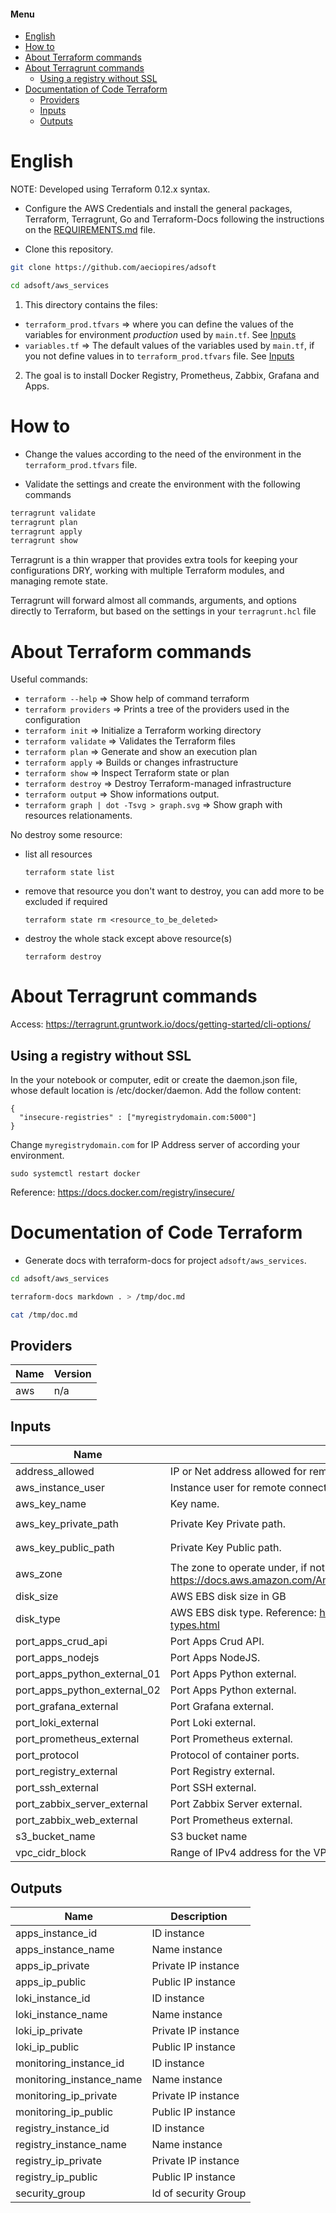 #### Menu

<!-- TOC -->

- [English](#english)
- [How to](#how-to)
- [About Terraform commands](#about-terraform-commands)
- [About Terragrunt commands](#about-terragrunt-commands)
  - [Using a registry without SSL](#using-a-registry-without-ssl)
- [Documentation of Code Terraform](#documentation-of-code-terraform)
  - [Providers](#providers)
  - [Inputs](#inputs)
  - [Outputs](#outputs)

<!-- /TOC -->

# English

NOTE: Developed using Terraform 0.12.x syntax.

* Configure the AWS Credentials and install the general packages, Terraform, Terragrunt, Go and Terraform-Docs following the instructions on the [REQUIREMENTS.md](REQUIREMENTS.md) file.

* Clone this repository.

```bash
git clone https://github.com/aeciopires/adsoft

cd adsoft/aws_services
```

1. This directory contains the files:<br>
  * ``terraform_prod.tfvars``  => where you can define the values of the variables for environment *production* used by ``main.tf``. See [Inputs](#inputs)
  * ``variables.tf``      => The default values of the variables
used by ``main.tf``, if you not define values in to ``terraform_prod.tfvars`` file. See [Inputs](#inputs)
2. The goal is to install Docker Registry, Prometheus, Zabbix, Grafana and Apps.

# How to

* Change the values according to the need of the environment in the ``terraform_prod.tfvars`` file.

* Validate the settings and create the environment with the following commands

```bash
terragrunt validate
terragrunt plan
terragrunt apply
terragrunt show
```

Terragrunt is a thin wrapper that provides extra tools for keeping your configurations DRY, working with multiple Terraform modules, and managing remote state.

Terragrunt will forward almost all commands, arguments, and options directly to Terraform, but based on the settings in your ``terragrunt.hcl`` file

# About Terraform commands

Useful commands:

* ``terraform --help``    => Show help of command terraform<br>
* ``terraform providers`` => Prints a tree of the providers used in the configuration<br>
* ``terraform init``      => Initialize a Terraform working directory<br>
* ``terraform validate``  => Validates the Terraform files<br>
* ``terraform plan``      => Generate and show an execution plan<br>
* ``terraform apply``     => Builds or changes infrastructure<br>
* ``terraform show``      => Inspect Terraform state or plan<br>
* ``terraform destroy``   => Destroy Terraform-managed infrastructure<br>
* ``terraform output``    => Show informations output.
* ``terraform graph | dot -Tsvg > graph.svg`` => Show graph with resources relationaments.

No destroy some resource:

* list all resources
  ```
  terraform state list
  ```
* remove that resource you don't want to destroy, you can add more to be excluded if required
  ```
  terraform state rm <resource_to_be_deleted>
  ```
* destroy the whole stack except above resource(s)
  ```
  terraform destroy
  ```

# About Terragrunt commands

Access: https://terragrunt.gruntwork.io/docs/getting-started/cli-options/

## Using a registry without SSL

In the your notebook or computer, edit or create the daemon.json file, whose default location is /etc/docker/daemon. Add the follow content:

```
{
  "insecure-registries" : ["myregistrydomain.com:5000"]
}

```

Change ``myregistrydomain.com`` for IP Address server of according your environment.

```
sudo systemctl restart docker
```

Reference:
https://docs.docker.com/registry/insecure/


# Documentation of Code Terraform

* Generate docs with terraform-docs for project ``adsoft/aws_services``.

```bash
cd adsoft/aws_services

terraform-docs markdown . > /tmp/doc.md

cat /tmp/doc.md
```

## Providers

| Name | Version |
|------|---------|
| aws | n/a |

## Inputs

| Name | Description | Type | Default | Required |
|------|-------------|------|---------|:-----:|
| address\_allowed | IP or Net address allowed for remote access. | `string` | `"179.159.236.209/32"` | no |
| aws\_instance\_user | Instance user for remote connection. | `string` | `"ubuntu"` | no |
| aws\_key\_name | Key name. | `string` | `"aws-teste"` | no |
| aws\_key\_private\_path | Private Key Private path. | `string` | `"/home/aws-teste.pem"` | no |
| aws\_key\_public\_path | Private Key Public path. | `string` | `"/home/aws-teste.pub"` | no |
| aws\_zone | The zone to operate under, if not specified by a given resource. Reference: https://docs.aws.amazon.com/AmazonRDS/latest/UserGuide/Concepts.RegionsAndAvailabilityZones.html | `string` | `"us-east-2"` | no |
| disk\_size | AWS EBS disk size in GB | `number` | `300` | no |
| disk\_type | AWS EBS disk type. Reference: https://docs.aws.amazon.com/AWSEC2/latest/UserGuide/ebs-volume-types.html | `string` | `"gp2"` | no |
| port\_apps\_crud\_api | Port Apps Crud API. | `number` | `9000` | no |
| port\_apps\_nodejs | Port Apps NodeJS. | `number` | `8080` | no |
| port\_apps\_python\_external\_01 | Port Apps Python external. | `number` | `8001` | no |
| port\_apps\_python\_external\_02 | Port Apps Python external. | `number` | `8002` | no |
| port\_grafana\_external | Port Grafana external. | `number` | `3000` | no |
| port\_loki\_external | Port Loki external. | `number` | `3100` | no |
| port\_prometheus\_external | Port Prometheus external. | `number` | `9090` | no |
| port\_protocol | Protocol of container ports. | `string` | `"TCP"` | no |
| port\_registry\_external | Port Registry external. | `number` | `5000` | no |
| port\_ssh\_external | Port SSH external. | `number` | `22` | no |
| port\_zabbix\_server\_external | Port Zabbix Server external. | `number` | `10051` | no |
| port\_zabbix\_web\_external | Port Prometheus external. | `number` | `80` | no |
| s3\_bucket\_name | S3 bucket name | `string` | `"adsoft_bucket"` | no |
| vpc\_cidr\_block | Range of IPv4 address for the VPC. | `string` | `"10.0.0.0/16"` | no |

## Outputs

| Name | Description |
|------|-------------|
| apps\_instance\_id | ID instance |
| apps\_instance\_name | Name instance |
| apps\_ip\_private | Private IP instance |
| apps\_ip\_public | Public IP instance |
| loki\_instance\_id | ID instance |
| loki\_instance\_name | Name instance |
| loki\_ip\_private | Private IP instance |
| loki\_ip\_public | Public IP instance |
| monitoring\_instance\_id | ID instance |
| monitoring\_instance\_name | Name instance |
| monitoring\_ip\_private | Private IP instance |
| monitoring\_ip\_public | Public IP instance |
| registry\_instance\_id | ID instance |
| registry\_instance\_name | Name instance |
| registry\_ip\_private | Private IP instance |
| registry\_ip\_public | Public IP instance |
| security\_group | Id of security Group |

